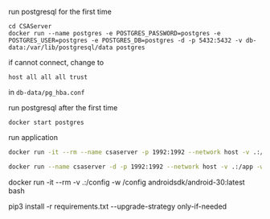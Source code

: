 
run postgresql for the first time
```
cd CSAServer
docker run --name postgres -e POSTGRES_PASSWORD=postgres -e POSTGRES_USER=postgres -e POSTGRES_DB=postgres -d -p 5432:5432 -v db-data:/var/lib/postgresql/data postgres
```

if cannot connect, change to
```
host all all all trust
```
in `db-data/pg_hba.conf`

run postgresql after the first time
```
docker start postgres
```

run application
```bash
docker run -it --rm --name csaserver -p 1992:1992 --network host -v .:/app -w /app csaserver bash start.sh
```

```bash
docker run --name csaserver -d -p 1992:1992 --network host -v .:/app -w /app csaserver bash start.sh
```

docker run -it --rm -v .:/config -w /config androidsdk/android-30:latest bash

pip3 install -r requirements.txt --upgrade-strategy only-if-needed